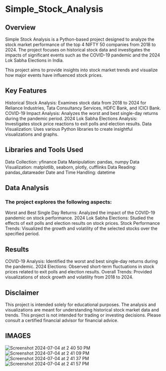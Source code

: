 # Simple_Stock_Analysis

 ## Overview

Simple Stock Analysis is a Python-based project designed to analyze the stock market performance of the top 4 NIFTY 50 companies from 2018 to 2024. The project focuses on historical stock data and investigates the impacts of significant events such as the COVID-19 pandemic and the 2024 Lok Sabha Elections in India.

This project aims to provide insights into stock market trends and visualize how major events have influenced stock prices.

 ## Key Features

Historical Stock Analysis: Examines stock data from 2018 to 2024 for Reliance Industries, Tata Consultancy Services, HDFC Bank, and ICICI Bank.
COVID-19 Impact Analysis: Analyzes the worst and best single-day returns during the pandemic period.
2024 Lok Sabha Elections Analysis: Investigates stock price reactions to exit polls and election results.
Data Visualization: Uses various Python libraries to create insightful visualizations and graphs.

 ## Libraries and Tools Used

Data Collection: yfinance
Data Manipulation: pandas, numpy
Data Visualization: matplotlib, seaborn, plotly, cufflinks
Data Reading: pandas_datareader
Date and Time Handling: datetime

## Data Analysis

### The project explores the following aspects:

Worst and Best Single Day Returns: Analyzed the impact of the COVID-19 pandemic on stock performance.
2024 Lok Sabha Elections: Studied the effects of exit polls and election results on stock prices.
Stock Performance Trends: Visualized the growth and volatility of the selected stocks over the specified period.

 ## Results

COVID-19 Analysis: Identified the worst and best single-day returns during the pandemic.
2024 Elections: Observed short-term fluctuations in stock prices related to exit polls and election results.
Overall Trends: Provided visualizations of stock growth and volatility from 2018 to 2024.

 ## Disclaimer

This project is intended solely for educational purposes. The analysis and visualizations are meant for understanding historical stock market data and trends. This project is not intended for trading or investing decisions. Please consult a certified financial advisor for financial advice.

## IMAGES
![Screenshot 2024-07-04 at 2 40 50 PM](https://github.com/ArpitChb2704/Simple_Stock_Analysis/assets/156332722/2d1ee19f-20f9-4866-9dab-fa705b3c0353)
![Screenshot 2024-07-04 at 2 41 09 PM](https://github.com/ArpitChb2704/Simple_Stock_Analysis/assets/156332722/1a5aa571-2181-4202-b68a-71b889c4daec)
![Screenshot 2024-07-04 at 2 41 37 PM](https://github.com/ArpitChb2704/Simple_Stock_Analysis/assets/156332722/8fdcc668-3eb5-4752-8b3c-7413e479eca9)
![Screenshot 2024-07-04 at 2 41 57 PM](https://github.com/ArpitChb2704/Simple_Stock_Analysis/assets/156332722/a93f4401-e549-4798-be62-a45a1923f27d)





